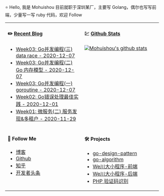 ⭐ Hello, 我是 Mohuishou 目前就职于深圳某厂，主要写 Golang，偶尔也写写前端，少量写一写 ruby 代码，欢迎 Follow

<table>
  
<tr>
<td valign="top"  width="50%">

#### ✏️ [Recent Blog](https://lailin.xyz)

- [Week03: Go并发编程(三) data race - 2020-12-07](https://lailin.xyz/post/go-training-week3-data-race.html)
- [Week03: Go并发编程(二) Go 内存模型 - 2020-12-07](https://lailin.xyz/post/go-training-week3-go-memory-model.html)
- [Week03: Go并发编程(一) goroutine - 2020-12-07](https://lailin.xyz/post/go-training-week3-goroutine.html)
- [Week02: Go错误处理最佳实践 - 2020-12-01](https://lailin.xyz/post/go-training-03.html)
- [Week01: 微服务(二) 服务发现&多租户 - 2020-11-29](https://lailin.xyz/post/go-training-02.html)

</td>
<td valign="top"  width="50%">

#### 💹 [Github Stats](https://github.com/mohuishou)

[![Mohuishou's github stats](https://github-readme-stats.vercel.app/api?username=mohuishou&count_private=true&show_icons=true)](https://github.com/mohuishou)

</td>
</tr>

<tr>
<td valign="top"  width="50%">

#### 👀 Follow Me

- [博客](https://lailin.xyz)
- [Github](https://github.com/mohuishou)
- [知乎](https://www.zhihu.com/people/mo-hui-shou-76)
- [开发者头条](https://toutiao.io/subjects/387401?f=new)

</td>
<td valign="top"  width="50%">

#### 🛠 Projects

- [go-design-pattern](https://github.com/mohuishou/go-design-pattern)
- [go-algorithm](https://github.com/mohuishou/go-algorithm)
- [We川大小程序-前端](https://github.com/mohuishou/scuplus-wechat)
- [We川大小程序-后端](https://github.com/mohuishou/scuplus-go)
- [PHP 验证码识别](https://github.com/mohuishou/ImageOCR)

</td>
</tr>

</table></td>
</tr>

</table>